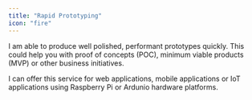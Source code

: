 ```yaml
---
title: "Rapid Prototyping"
icon: "fire"
---
```


I am able to produce well polished, performant prototypes quickly. This could
help you with proof of concepts (POC), minimum viable products (MVP) or other
business initiatives.

I can offer this service for web applications, mobile applications or IoT
applications using Raspberry Pi or Ardunio hardware platforms.
